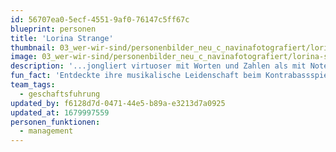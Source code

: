 ```yaml
---
id: 56707ea0-5ecf-4551-9af0-76147c5ff67c
blueprint: personen
title: 'Lorina Strange'
thumbnail: 03_wer-wir-sind/personenbilder_neu_c_navinafotografiert/lorina-strange_(c)_navinafotografiert-4881-b.jpg
image: 03_wer-wir-sind/personenbilder_neu_c_navinafotografiert/lorina-strange_(c)_navinafotografiert-4881-b.jpg
description: '...jongliert virtuoser mit Worten und Zahlen als mit Noten und Tönen. Ihr Bedürfnis, Kunst möglich zu machen und für Musik zu begeistern, führte sie über Musikwissenschaft, Dramaturgie und Musikvermittlung in die Stegreif-Geschäftsführung.'
fun_fact: 'Entdeckte ihre musikalische Leidenschaft beim Kontrabassspielen und hat immer noch ein großes Herz für tiefe Töne.'
team_tags:
  - geschaftsfuhrung
updated_by: f6128d7d-0471-44e5-b89a-e3213d7a0925
updated_at: 1679997559
personen_funktionen:
  - management
---
```

